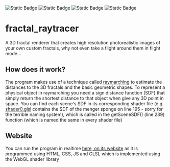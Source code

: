 ![Static Badge](https://img.shields.io/badge/Version-1.1.7-green?style=for-the-badge)
![Static Badge](https://img.shields.io/badge/-HTML5-1f1f1f?style=for-the-badge&logo=HTML5)
![Static Badge](https://img.shields.io/badge/-CSS-1f1f1f?style=for-the-badge&logo=CSS3)
![Static Badge](https://img.shields.io/badge/-JavaScript-1f1f1f?style=for-the-badge&logo=JavaScript)

# fractal_raytracer

A 3D fractal renderer that creates high resolution photorealistic images of your own custom fractals, why not even take a flight around them in flight mode...

## How does it work?

The program makes use of a technique called [raymarching](https://en.wikipedia.org/wiki/Ray_marching#:~:text=Ray%20marching%20is%20a%20class,some%20function%20at%20each%20step.) to estimate the distances to the 3D fractals and the basic geometric shapes. To represent a physical object in raymarching you need a sign distance function (SDF) that simply return the shortest distance to that object when give any 3D point in space. You can find each scene's SDF in its corresponding shader file (e.g. [shader0.glsl](/shaders/shader0.glsl) contains the SDF of the menger sponge on line 195 - sorry for the terrible naming system), which is called in the getSceneSDF() (line 239) function (which is named the same in every shader file)

## Website

You can run the program in realtime [here, on its website](https://gamedev46.github.io/fractal_raytracer/) as it is programmed using HTML, CSS, JS and GLSL which is implemented using the WebGL shader library

